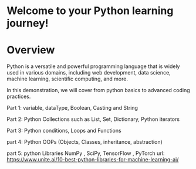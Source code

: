 # Welcome to your Python learning journey!

# Overview

Python is a versatile and powerful programming language that is widely used in 
various domains, including web development, data science, machine learning, scientific computing, and more.

In this demonstration, we will cover from python basics to advanced coding practices.

Part 1: 
  variable, dataType, Boolean, Casting and String
  
Part 2:
  Python Collections such as List, Set, Dictionary, 
  Python iterators
  
Part 3:
  Python conditions, Loops and Functions
  
 part 4:
  Python OOPs (Objects, Classes, inheritance, abstraction)

 part 5:
  python Libraries NumPy , SciPy, TensorFlow , PyTorch
  url: https://www.unite.ai/10-best-python-libraries-for-machine-learning-ai/
 
